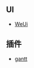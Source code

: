## UI
- [WeUi](https://github.com/lihongxun945/jquery-weui)

## 插件
- [gantt](https://github.com/DHTMLX/gantt)
